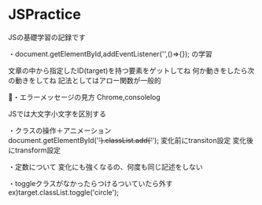 # JSPractice
JSの基礎学習の記録です

・document.getElementById,addEventListener('',()=>{});  の学習

文章の中から指定したID(target)を持つ要素をゲットしてね
何か動きをしたら次の動きをしてね
記法としてはアロー関数が一般的

・エラーメッセージの見方
Chrome,consolelog

JSでは大文字小文字を区別する

・クラスの操作＋アニメーション
document.getElementById('~~').classList.add('~~');
変化前にtransiton設定
変化後にtransform設定

・定数について
変化にも強くなるの、何度も同じ記述をしない

・toggleクラスがなかったらつけるついていたら外す
ex)target.classList.toggle('circle');
